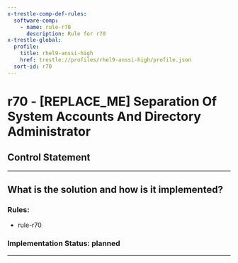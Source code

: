 ```yaml
---
x-trestle-comp-def-rules:
  software-comp:
    - name: rule-r70
      description: Rule for r70
x-trestle-global:
  profile:
    title: rhel9-anssi-high
    href: trestle://profiles/rhel9-anssi-high/profile.json
  sort-id: r70
---
```


# r70 - \[REPLACE_ME\] Separation Of System Accounts And Directory Administrator

## Control Statement

______________________________________________________________________

## What is the solution and how is it implemented?

<!-- For implementation status enter one of: implemented, partial, planned, alternative, not-applicable -->

<!-- Note that the list of rules under ### Rules: is read-only and changes will not be captured after assembly to JSON -->

<!-- Add control implementation description here for control: r70 -->

### Rules:

  - rule-r70

### Implementation Status: planned

______________________________________________________________________
